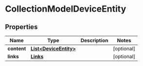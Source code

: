 
# CollectionModelDeviceEntity

## Properties
Name | Type | Description | Notes
------------ | ------------- | ------------- | -------------
**content** | [**List&lt;DeviceEntity&gt;**](DeviceEntity.md) |  |  [optional]
**links** | [**Links**](Links.md) |  |  [optional]



